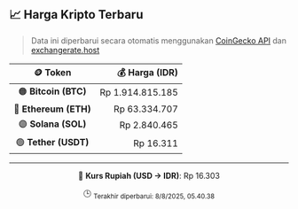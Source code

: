 

<!-- HARGA_KRIPTO -->
## 📈 Harga Kripto Terbaru

> Data ini diperbarui secara otomatis menggunakan [CoinGecko API](https://www.coingecko.com/) dan [exchangerate.host](https://exchangerate.host/)

<div align="center">

| 🪙 Token | 💰 Harga (IDR) |
|:------:|---------------:|
| 🟠 **Bitcoin (BTC)**   | Rp 1.914.815.185 |
| 🔵 **Ethereum (ETH)**  | Rp 63.334.707 |
| 🟣 **Solana (SOL)**    | Rp 2.840.465 |
| 🟢 **Tether (USDT)**   | Rp 16.311 |

---

💱 **Kurs Rupiah (USD → IDR)**: Rp 16.303

🕒 <sub>Terakhir diperbarui: 8/8/2025, 05.40.38</sub>

</div>
<!-- /HARGA_KRIPTO -->
